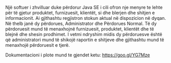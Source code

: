 Një softuer i zhvilluar duke përdorur Java SE i cili ofron nje menyre te lehte për të gjetur produktet, 
furnizuesit, klientët, si dhe blerjen dhe shitjen e informacionit. 
Ai gjithashtu regjistron stokun aktual në dispozicion në dyqan. Në thelb janë dy përdorues, Administrator dhe Përdorues Normal. 
Të dy përdoruesit mund të menaxhojnë furnizuesit, produktet, klientët dhe të blejnë dhe shesin prodhimet.
I vetmi ndryshim midis dy përdoruesve është që administratori mund të shikojë raportin e shitjeve dhe gjithashtu mund të menaxhojë përdoruesit e tjerë.

Dokumentacioni i plote mund te gjendet ketu: https://goo.gl/YG7Mze
